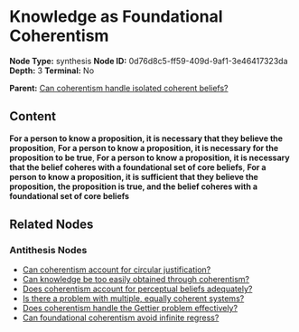 # Knowledge as Foundational Coherentism

**Node Type:** synthesis
**Node ID:** 0d76d8c5-ff59-409d-9af1-3e46417323da
**Depth:** 3
**Terminal:** No

**Parent:** [Can coherentism handle isolated coherent beliefs?](can-coherentism-handle-isolated-coherent-beliefs-antithesis-c875549e-0912-4a08-af65-cf30f6b34972.md)

## Content

**For a person to know a proposition, it is necessary that they believe the proposition**, **For a person to know a proposition, it is necessary for the proposition to be true**, **For a person to know a proposition, it is necessary that the belief coheres with a foundational set of core beliefs**, **For a person to know a proposition, it is sufficient that they believe the proposition, the proposition is true, and the belief coheres with a foundational set of core beliefs**

## Related Nodes

### Antithesis Nodes

- [Can coherentism account for circular justification?](can-coherentism-account-for-circular-justification-antithesis-58db06b7-db3a-42f2-a45e-0562b872286f.md)
- [Can knowledge be too easily obtained through coherentism?](can-knowledge-be-too-easily-obtained-through-coherentism-antithesis-246e5b69-2311-435b-9ebc-aa37d3fa51d0.md)
- [Does coherentism account for perceptual beliefs adequately?](does-coherentism-account-for-perceptual-beliefs-adequately-antithesis-e47a55ca-c5aa-41aa-985d-960121634ae1.md)
- [Is there a problem with multiple, equally coherent systems?](is-there-a-problem-with-multiple-equally-coherent-systems-antithesis-7b3805a9-70de-4aa6-9c31-ecc5cbf898d2.md)
- [Does coherentism handle the Gettier problem effectively?](does-coherentism-handle-the-gettier-problem-effectively-antithesis-19b72882-0694-4277-88a4-314214df852b.md)
- [Can foundational coherentism avoid infinite regress?](can-foundational-coherentism-avoid-infinite-regress-antithesis-b89cabad-6fe5-4167-a6b7-04a135a47ce4.md)
